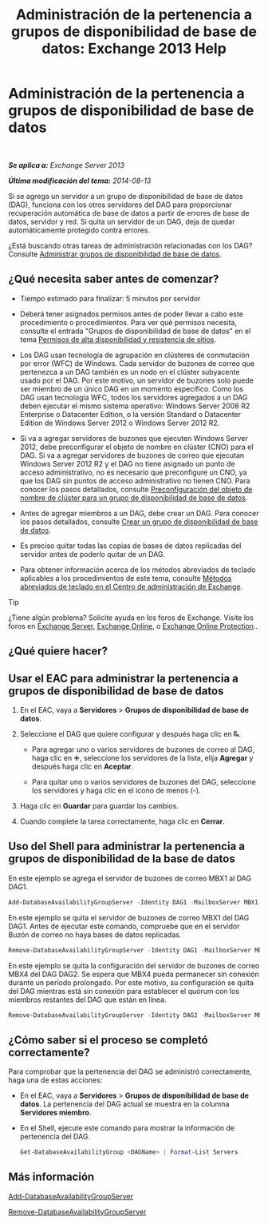 ﻿---
title: 'Administración de la pertenencia a grupos de disponibilidad de base de datos: Exchange 2013 Help'
TOCTitle: Administración de la pertenencia a grupos de disponibilidad de base de datos
ms:assetid: fb2ea15e-96d5-4045-b75b-b0aa5fc60479
ms:mtpsurl: https://technet.microsoft.com/es-es/library/Dd351278(v=EXCHG.150)
ms:contentKeyID: 48268902
ms.date: 05/22/2018
mtps_version: v=EXCHG.150
ms.translationtype: MT
---

# Administración de la pertenencia a grupos de disponibilidad de base de datos

 

_**Se aplica a:** Exchange Server 2013_

_**Última modificación del tema:** 2014-08-13_

Si se agrega un servidor a un grupo de disponibilidad de base de datos (DAG), funciona con los otros servidores del DAG para proporcionar recuperación automática de base de datos a partir de errores de base de datos, servidor y red. Si quita un servidor de un DAG, deja de quedar automáticamente protegido contra errores.

¿Está buscando otras tareas de administración relacionadas con los DAG? Consulte [Administrar grupos de disponibilidad de base de datos](managing-database-availability-groups-exchange-2013-help.md).

## ¿Qué necesita saber antes de comenzar?

  - Tiempo estimado para finalizar: 5 minutos por servidor

  - Deberá tener asignados permisos antes de poder llevar a cabo este procedimiento o procedimientos. Para ver qué permisos necesita, consulte el entrada "Grupos de disponibilidad de base de datos" en el tema [Permisos de alta disponibilidad y resistencia de sitios](high-availability-and-site-resilience-permissions-exchange-2013-help.md).

  - Los DAG usan tecnología de agrupación en clústeres de conmutación por error (WFC) de Windows. Cada servidor de buzones de correo que pertenezca a un DAG también es un nodo en el clúster subyacente usado por el DAG. Por este motivo, un servidor de buzones solo puede ser miembro de un único DAG en un momento específico. Como los DAG usan tecnología WFC, todos los servidores agregados a un DAG deben ejecutar el mismo sistema operativo: Windows Server 2008 R2 Enterprise o Datacenter Edition, o la versión Standard o Datacenter Edition de Windows Server 2012 o Windows Server 2012 R2.

  - Si va a agregar servidores de buzones que ejecuten Windows Server 2012, debe preconfigurar el objeto de nombre en clúster (CNO) para el DAG. Si va a agregar servidores de buzones de correo que ejecutan Windows Server 2012 R2 y el DAG no tiene asignado un punto de acceso administrativo, no es necesario que preconfigure un CNO, ya que los DAG sin puntos de acceso administrativo no tienen CNO. Para conocer los pasos detallados, consulte [Preconfiguración del objeto de nombre de clúster para un grupo de disponibilidad de base de datos](pre-stage-the-cluster-name-object-for-a-database-availability-group-exchange-2013-help.md).

  - Antes de agregar miembros a un DAG, debe crear un DAG. Para conocer los pasos detallados, consulte [Crear un grupo de disponibilidad de base de datos](create-a-database-availability-group-exchange-2013-help.md).

  - Es preciso quitar todas las copias de bases de datos replicadas del servidor antes de poderlo quitar de un DAG.

  - Para obtener información acerca de los métodos abreviados de teclado aplicables a los procedimientos de este tema, consulte [Métodos abreviados de teclado en el Centro de administración de Exchange](keyboard-shortcuts-in-the-exchange-admin-center-exchange-online-protection-help.md).


> [!TIP]
> ¿Tiene algún problema? Solicite ayuda en los foros de Exchange. Visite los foros en <A href="https://go.microsoft.com/fwlink/p/?linkid=60612">Exchange Server</A>, <A href="https://go.microsoft.com/fwlink/p/?linkid=267542">Exchange Online</A>, o <A href="https://go.microsoft.com/fwlink/p/?linkid=285351">Exchange Online Protection</A>..



## ¿Qué quiere hacer?

## Usar el EAC para administrar la pertenencia a grupos de disponibilidad de base de datos

1.  En el EAC, vaya a **Servidores** \> **Grupos de disponibilidad de base de datos**.

2.  Seleccione el DAG que quiere configurar y después haga clic en ![Administrar miembros de DAG](images/Dd351278.d567ae56-d6cd-4edb-ab67-ad8f7c58f337(EXCHG.150).gif "Administrar miembros de DAG").
    
      - Para agregar uno o varios servidores de buzones de correo al DAG, haga clic en ![Agregar icono](images/JJ218640.c1e75329-d6d7-4073-a27d-498590bbb558(EXCHG.150).gif "Agregar icono"), seleccione los servidores de la lista, elija **Agregar** y después haga clic en **Aceptar**.
    
      - Para quitar uno o varios servidores de buzones del DAG, seleccione los servidores y haga clic en el icono de menos (-).

3.  Haga clic en **Guardar** para guardar los cambios.

4.  Cuando complete la tarea correctamente, haga clic en **Cerrar**.

## Uso del Shell para administrar la pertenencia a grupos de disponibilidad de la base de datos

En este ejemplo se agrega el servidor de buzones de correo MBX1 al DAG DAG1.

```powershell
Add-DatabaseAvailabilityGroupServer -Identity DAG1 -MailboxServer MBX1
```

En este ejemplo se quita el servidor de buzones de correo MBX1 del DAG DAG1. Antes de ejecutar este comando, compruebe que en el servidor Buzón de correo no haya bases de datos replicadas.

```powershell
Remove-DatabaseAvailabilityGroupServer -Identity DAG1 -MailboxServer MBX1
```

En este ejemplo se quita la configuración del servidor de buzones de correo MBX4 del DAG DAG2. Se espera que MBX4 pueda permanecer sin conexión durante un período prolongado. Por este motivo, su configuración se quita del DAG mientras está sin conexión para establecer el quórum con los miembros restantes del DAG que están en línea.

```powershell
Remove-DatabaseAvailabilityGroupServer -Identity DAG2 -MailboxServer MBX4 -ConfigurationOnly
```

## ¿Cómo saber si el proceso se completó correctamente?

Para comprobar que la pertenencia del DAG se administró correctamente, haga una de estas acciones:

  - En el EAC, vaya a **Servidores** \> **Grupos de disponibilidad de base de datos**. La pertenencia del DAG actual se muestra en la columna **Servidores miembro**.

  - En el Shell, ejecute este comando para mostrar la información de pertenencia del DAG.
    
    ```powershell
    Get-DatabaseAvailabilityGroup <DAGName> | Format-List Servers
    ```

## Más información

[Add-DatabaseAvailabilityGroupServer](https://technet.microsoft.com/es-es/library/dd298049\(v=exchg.150\))

[Remove-DatabaseAvailabilityGroupServer](https://technet.microsoft.com/es-es/library/dd297956\(v=exchg.150\))

